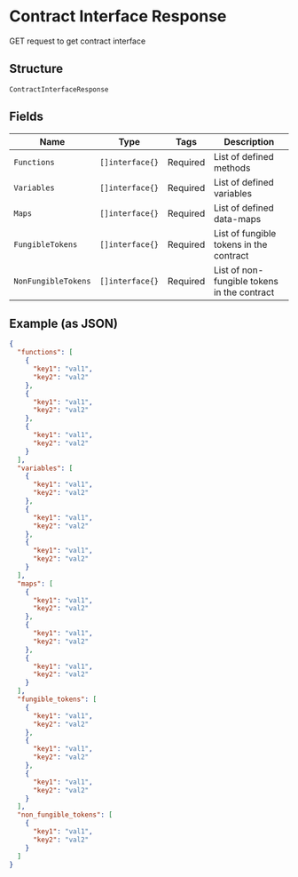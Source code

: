 # Contract Interface Response

GET request to get contract interface

## Structure

`ContractInterfaceResponse`

## Fields

| Name                | Type            | Tags     | Description                                 |
| ------------------- | --------------- | -------- | ------------------------------------------- |
| `Functions`         | `[]interface{}` | Required | List of defined methods                     |
| `Variables`         | `[]interface{}` | Required | List of defined variables                   |
| `Maps`              | `[]interface{}` | Required | List of defined data-maps                   |
| `FungibleTokens`    | `[]interface{}` | Required | List of fungible tokens in the contract     |
| `NonFungibleTokens` | `[]interface{}` | Required | List of non-fungible tokens in the contract |

## Example (as JSON)

```json
{
  "functions": [
    {
      "key1": "val1",
      "key2": "val2"
    },
    {
      "key1": "val1",
      "key2": "val2"
    },
    {
      "key1": "val1",
      "key2": "val2"
    }
  ],
  "variables": [
    {
      "key1": "val1",
      "key2": "val2"
    },
    {
      "key1": "val1",
      "key2": "val2"
    },
    {
      "key1": "val1",
      "key2": "val2"
    }
  ],
  "maps": [
    {
      "key1": "val1",
      "key2": "val2"
    },
    {
      "key1": "val1",
      "key2": "val2"
    },
    {
      "key1": "val1",
      "key2": "val2"
    }
  ],
  "fungible_tokens": [
    {
      "key1": "val1",
      "key2": "val2"
    },
    {
      "key1": "val1",
      "key2": "val2"
    },
    {
      "key1": "val1",
      "key2": "val2"
    }
  ],
  "non_fungible_tokens": [
    {
      "key1": "val1",
      "key2": "val2"
    }
  ]
}
```
